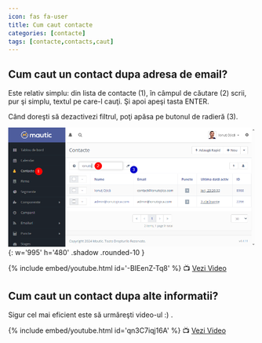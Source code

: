 ```yaml
---
icon: fas fa-user
title: Cum caut contacte
categories: [contacte]
tags: [contacte,contacts,caut]
---
```


## <i class='fas fa-user'></i> Cum caut un contact dupa adresa de email?
Este relativ simplu: din lista de contacte (1), în câmpul de căutare (2) scrii, pur şi simplu, textul pe care-l cauţi. Şi apoi apeşi tasta ENTER.

Când doreşti să dezactivezi filtrul, poţi apăsa pe butonul de radieră (3).

![Caut un contact după adresa de email](/assets/img/contacte/2024-03-06-contacte-caut123.png){: w='995' h='480' .shadow .rounded-10 }

{% include embed/youtube.html id='-BIEenZ-Tq8' %}
📺 [Vezi Video](https://www.youtube.com/watch?v=-BIEenZ-Tq8)

## <i class='fas fa-user'></i> Cum caut un contact dupa alte informatii?
Sigur cel mai eficient este să urmăreşti video-ul :) .

{% include embed/youtube.html id='qn3C7iqj16A' %}
📺 [Vezi Video](https://www.youtube.com/watch?v=qn3C7iqj16A)
